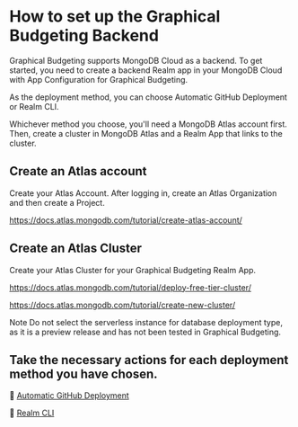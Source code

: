 # How to set up the Graphical Budgeting Backend

Graphical Budgeting supports MongoDB Cloud as a backend.
To get started, you need to create a backend Realm app in your MongoDB Cloud with App Configuration for Graphical Budgeting.

As the deployment method, you can choose Automatic GitHub Deployment or Realm CLI.

Whichever method you choose, you'll need a MongoDB Atlas account first. Then, create a cluster in MongoDB Atlas and a Realm App that links to the cluster.

## Create an Atlas account

Create your Atlas Account. After logging in, create an Atlas Organization and then create a Project.

<https://docs.atlas.mongodb.com/tutorial/create-atlas-account/>


## Create an Atlas Cluster

Create your Atlas Cluster for your Graphical Budgeting Realm App.

<https://docs.atlas.mongodb.com/tutorial/deploy-free-tier-cluster/>

<https://docs.atlas.mongodb.com/tutorial/create-new-cluster/>

Note
Do not select the serverless instance for database deployment type, as it is a preview release and has not 
been tested in Graphical Budgeting.

## Take the necessary actions for each deployment method you have chosen.

:large_blue_circle: [Automatic GitHub Deployment](https://github.com/graphicalbudgeting/backend-config/wiki/Set-up-the-Graphical-Budgeting-Backend-with-GitHub)

:large_blue_circle: [Realm CLI](https://github.com/graphicalbudgeting/backend-config/wiki/Set-up-the-Graphical-Budgeting-Backend-with-Realm-CLI)
